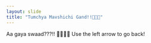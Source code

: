 ```yaml
---
layout: slide
title: "Tumchya Mavshichi Gand!!🖕🖕🖕"
---
```

Aa gaya swaad???!! 🖕🖕🖕🖕
Use the left arrow to go back!
